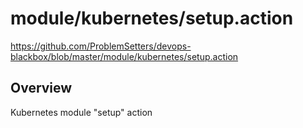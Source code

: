 # module/kubernetes/setup.action

https://github.com/ProblemSetters/devops-blackbox/blob/master/module/kubernetes/setup.action

## Overview

Kubernetes module "setup" action



